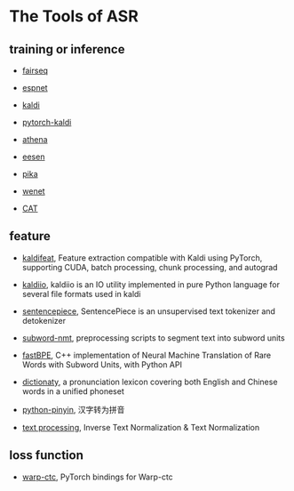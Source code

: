 # The Tools of ASR

## training or inference

- [fairseq](https://github.com/pytorch/fairseq)

- [espnet](https://github.com/espnet/espnet)

- [kaldi](https://github.com/kaldi-asr/kaldi)

- [pytorch-kaldi](https://github.com/mravanelli/pytorch-kaldi)

- [athena](https://github.com/athena-team/athena)

- [eesen](https://github.com/srvk/eesen)

- [pika](https://github.com/tencent-ailab/pika)

- [wenet](https://github.com/wenet-e2e/wenet)

- [CAT](https://github.com/thu-spmi/CAT)


## feature

- [kaldifeat](https://github.com/csukuangfj/kaldifeat), Feature extraction compatible with Kaldi using PyTorch, supporting CUDA, batch processing, chunk processing, and autograd

- [kaldiio](https://github.com/nttcslab-sp/kaldiio), kaldiio is an IO utility implemented in pure Python language for several file formats used in kaldi

- [sentencepiece](https://github.com/google/sentencepiece), SentencePiece is an unsupervised text tokenizer and detokenizer

- [subword-nmt](https://github.com/rsennrich/subword-nmt), preprocessing scripts to segment text into subword units

- [fastBPE](https://github.com/glample/fastBPE), C++ implementation of Neural Machine Translation of Rare Words with Subword Units, with Python API

- [dictionaty](https://github.com/speechio/BigCiDian), a pronunciation lexicon covering both English and Chinese words in a unified phoneset

- [python-pinyin](https://github.com/mozillazg/python-pinyin), 汉字转为拼音

- [text processing](https://github.com/wenet-e2e/wenet-text-processing), Inverse Text Normalization & Text Normalization


## loss function

- [warp-ctc](https://github.com/SeanNaren/warp-ctc), PyTorch bindings for Warp-ctc



